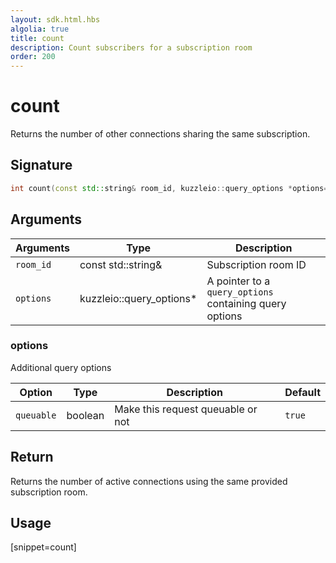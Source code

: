 ```yaml
---
layout: sdk.html.hbs
algolia: true
title: count
description: Count subscribers for a subscription room
order: 200
---
```


# count

Returns the number of other connections sharing the same subscription.

## Signature

```cpp
int count(const std::string& room_id, kuzzleio::query_options *options=nullptr)
```

## Arguments

| Arguments    | Type    | Description |
|--------------|---------|-------------|
| ``room_id`` | const std::string& | Subscription room ID |
| `options` | kuzzleio::query_options* | A pointer to a `query_options` containing query options |

### **options**

Additional query options

| Option     | Type    | Description                       | Default |
| ---------- | ------- | --------------------------------- | ------- |
| `queuable` | boolean | Make this request queuable or not | `true`  |

## Return

Returns the number of active connections using the same provided subscription room.

## Usage

[snippet=count]
